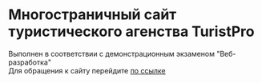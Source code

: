 # Многостраничный сайт туристического агенства TuristPro
Выполнен в соответствии с демонстрационным экзаменом "Веб-разработка"<br>
Для обращения к сайту перейдите [по ссылке](https://qooza.github.io/TuristPro/)
